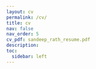 ```yaml
---
layout: cv
permalink: /cv/
title: cv
nav: false
nav_order: 5
cv_pdf: sandeep_rath_resume.pdf
description: 
toc:
  sidebar: left
---
```

